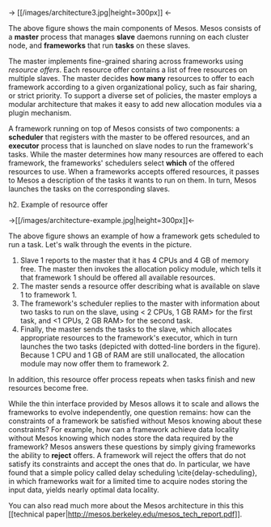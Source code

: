 -> [[/images/architecture3.jpg|height=300px]] <-

The above figure shows the main components of Mesos.  Mesos consists of a <b>master</b> process that manages <b>slave</b> daemons running on each cluster node, and <b>frameworks</b> that run <b>tasks</b> on these slaves. 

The master implements fine-grained sharing across frameworks using <i>resource offers</i>. Each resource offer contains a list of free resources on multiple slaves.  The master decides <b>how many</b> resources to offer to each framework according to a given organizational policy, such as fair sharing, or strict priority. To support a diverse set of policies, the master employs a modular architecture that makes it easy to add new allocation modules via a plugin mechanism.

A framework running on top of Mesos consists of two components: a <b>scheduler</b> that registers with the master to be offered resources, and an <b>executor</b> process that is launched on slave nodes to run the framework's tasks. While the master determines how many resources are offered to each framework, the frameworks' schedulers select <b>which</b> of the offered resources to use. When a frameworks accepts offered resources, it passes to Mesos a description of the tasks it wants to run on them. In turn, Mesos launches the tasks on the corresponding slaves.

h2. Example of resource offer 

->[[/images/architecture-example.jpg|height=300px]]<-

The above figure shows an example of how a framework gets scheduled to run a task. Let's walk through the events in the picture.

1. Slave 1 reports to the master that it has 4 CPUs and 4 GB of memory free. The master then invokes the allocation policy module, which tells it that framework 1 should be offered all available resources.
2. The master sends a resource offer describing what is available on slave 1 to framework 1.  
3. The framework's scheduler replies to the master with information about two tasks to run on the slave, using < 2 CPUs, 1 GB RAM> for the first task, and <1 CPUs, 2 GB RAM> for the second task. 
4. Finally, the master sends the tasks to the slave, which allocates appropriate resources to the framework's executor, which in turn launches the two tasks (depicted with dotted-line borders in the figure). Because 1 CPU and 1 GB of RAM are still unallocated, the allocation module may now offer them to framework 2.

In addition, this resource offer process repeats when tasks finish and new resources become free.

While the thin interface provided by Mesos allows it to scale and allows the frameworks to evolve independently, one question remains: how can the constraints of a framework be satisfied without Mesos knowing about these constraints? For example, how can a framework achieve data locality without Mesos knowing which nodes store the data required by the framework? Mesos answers these questions by simply giving frameworks the ability to <b>reject</b> offers. A framework will reject the offers that do not satisfy its constraints and accept the ones that do.  In particular, we have found that a simple policy called delay scheduling \cite{delay-scheduling}, in which frameworks wait for a limited time to acquire nodes storing the input data, yields nearly optimal data locality.

You can also read much more about the Mesos architecture in this this [[technical paper|http://mesos.berkeley.edu/mesos_tech_report.pdf]].
